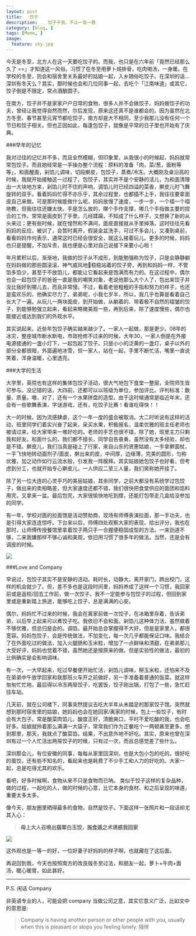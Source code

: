```yaml
---
layout: post  
title:   饺子
description:    饺子于我，不止一饭一蔬
category: [blog, ]  
tags: [Memo, ]  
image:
  feature: sky.jpg
---
```


今天是冬至，北方人在这一天要吃饺子的。而我，也只是在六年前「竟然已经那么久了 ==」才知道这一风俗。习惯了在冬至用萝卜炖排骨，吃肉喝汤，一身暖。在学校的冬至，则会和宿舍里关系最好的姑娘一起，入乡随俗吃饺子。在深圳的话...深圳有冬天么？其实，那时候也会和几位同事一起，去吃个「江南味道」或其它，饺子倒是不限定，常点酒酿圆子。

在南方，饺子并不是家家户户日常的食物，很多人并不会做饺子。妈妈做饺子的功夫，曾经让我觉得自然而然，尔后发现，原来这还真不是谁都会的。因为虽然在北方冬至、春节甚至元宵节都吃饺子，南方却是大不相同，至少我那儿没有任何一个节日和饺子相关。但也正因如此，每逢包饺子，就像是平常的日子里也开始有了庆典。

###早年的记忆

我对过往的记忆并不多，而且全然模糊，但印象里，从我很小的时候起，妈妈就常常包饺子。而且她经常是一手操办整个流程：原料的准备「肉，菜/葱，面粉等等」，和面醒面，剁馅儿调味，切段擀皮，包饺子，蒸煮/冷冻。大概刚及桌沿高的时候，我就开始接触这一过程了。包饺子，其实并不是个安静的活儿，为和面清理出一大块地方来，剁馅儿时不住的声响，调馅儿时已经四溢的菜香，擀皮儿时飞舞旋转的双手。看着妈妈忙得不亦乐乎，其余过程里，也都插不上手，我往往要拿面皮自己来做。可是那时候能做什么呢，妈妈放慢了速度，一步一步，一个褶一个褶地教，但我往往还嫌太快，手是怎么放的，哪个手作支撑，哪几个手指做主要的捏合的工作。常常是面皮到了手里，几经蹂躏，不知成了什么样子，又想换了新的从头来过；更有些时候，就在惶然和不满间，面皮直接就从手里掉落。这时往往先看妈妈的反应，被训了，会暂时离开，假装金盆洗手，可过不多会儿，又凑到桌前，看看妈妈作何表示，通常这时已经会很安全，就这么接着玩儿。更多的时候，妈妈也只是提醒，不加斥责，我也便是心里对自己说接下来要小心啦！

年月累积以后，渐渐地，我做的饺子从不成形，到能勉强称为饺子，只是会静静躺在妈妈做的那些圆滚滚、神气威风地稳稳站着的饺子旁，再到和妈妈一样，不管馅多馅少，甚至于不放馅儿，都能让它看起来是饱满而有力的。在这过程中，偶尔也会一起包饺子的爸爸一直是我的嘲笑对象，老说他那么大个人了，包出来饺子并没比我好到哪儿去，而且非常慢。不过，看着老爸粗粗的手指和努力的样子，也还是蛮欢乐的，他确实尽力了。弟弟呢，小我七岁半，所以，我几乎也算是看着自己长大了一遍。从玩儿一两块面皮，到开始做，从躺着的、带着极不自然的褶皱的饺子，到能够勉强立起来，看起来略微美观一些，再到后来，除了速度慢些，偶尔也能接近或达到我们的外观水平。

其实说起来，近些年包饺子确实越来越少了。一家人一起做，那是更少。08年的冰灾，整座城市断水断电，市政抢修不过来的时候，大年30，一家人倒是在外接电源接通的一盏小灯下，一起包起了饺子。只是小小的泛黄的一盏灯，桌子以外的部分全都很暗，外面遍地冰雪，但一家人，站在一起，手里不断忙活，嘴里一直说笑着，浑身温暖，心里透亮。

###大学的生活

大学里，英院也有这样的集体包饺子活动，很大气地包下食堂一整层，全院师生皆可参与。没记错的话，大四前，还都可以以班级为单位，参加评比。评判标准：数量、质量。嗷，对了，还有一个水果拼盘的造型。由于这时候通常是临近年末，还会有一些歌舞表演，字谜游戏，还有，吃饺子比赛！看谁吃得快！！

大一的时候，因为流感肆虐，这个一年一度的盛会被取消。大二时听说有这样的活动，班里同学们着实兴奋了起来，采买水果，积极报名，温柔优雅的班主任老师也被请过来，给大家带来一堆好吃的。老师的手艺也很不错，除了她，班里主力只剩我和好友。和面什么的，我们都不擅长，同学自告奋勇，虽然没有太多经验，却也是不错。擀皮儿，我们当真是碰上了行家，来自山东的贤惠姑娘，一手拿擀面杖，一手飞快地转动面剂子/面皮，擀出来的皮，中间厚，边缘薄，完美的圆形，匀称优雅，加之动作如行云流水般，引发我一阵膜拜。其实姑娘她包饺子也好看，但考虑到分工，也就开始专心擀皮儿，一人供应二至三人量，我们笑称她开挂了。

除了另一位大连的心灵手巧的美丽姑娘，其余同学，之前大都没有系统学过包饺子，做出来的卖相略差，但大家速度还都不错，我们很快把食堂供应的面团和馅料用完，又拿来一盆。最后包完，大家很愉快地吃到撑，还能打包带走几盒给没参加的同学。

有一年，学校对面的拉面馆是活动赞助商，现场有师傅表演拉面，那一手功夫，也是引得大家连连惊呼。下台来以后，师傅四处观察大家的表现，给出评分，我也在那时，让师傅传授餐馆里拿着饺子两只手一合握便稳固成型的方法。一来劲道不够，二来我嫌那样不够心诚和美观，依旧用习惯了很多年的做法。当然，还是会有调皮的时候。


![](http://7xp8y1.com1.z0.glb.clouddn.com/WeChat_1450783603.jpeg)

###Love and Company

早说过，包饺子其实不是安静的活动。耗时长，动静大。离开家门，跨出校门，这样的机会就少了。但，差不多也是这段时间里，妈妈养成了这样一个习惯，我回家前或是返校/回去工作前，做一次饺子。我不一定能参与包饺子的过程，但回到家里或是重新踏上旅途，能够吃上饺子，总是满满的心安。

偶尔，妈妈忙不过来的时候，我会在离家前做一次饺子，在冰箱里存着，告诉弟弟，以后早上起来可以煮饺子吃。我依旧不会和面。剁馅儿这种体力活，虽然做着不够优雅，但总归是会的。调馅，最开始总会掌握得不大好，但是是家里人，都很宽容。妈妈包饺子，会是传统做法，不加变化，每一次几乎都能保证口味。我结合了在外面吃过的做法，加入火腿肠和玉米粒，增加了一点鲜味和清甜，在弟弟那儿大受好评，妈妈也觉着不错，虽然她还是按原来的做。但是实验性的做法，最初的比例确实是会影响调味。

有一次，一大早起来，吃过早餐便开始忙活，剁馅儿调味，掰玉米粒，还怕来不及在弟弟中午放学回家和我那班火车开之前做好，另一手准备着普通的饭菜。就这样匆匆忙忙地，最后得以冷冻两屉饺子，吃罢饭，饺子刚出锅，打包了一些，急忙赶往车站。

几天前，就在公司楼下，同事突然提议去吃大半年从未踏足的那家饺子馆。突然就想到那时宿舍里的姑娘，她妈妈也会在她回家/离家的时候，包上一些饺子，有时会有大包子。常是酸菜肉馅儿，酸度正好，清脆爽口，平时不爱吃酸的我，也会吃好多。姑娘就拎着那么满满一大袋子，常常我们作为正餐吃个一两顿甚至更多。想到那里，那天，我就点了酸菜馅，结果，不出意外地不好吃。其实，原来也曾在深圳有过一个人忙活出两屉饺子的时候，只有过一次，而且总感觉差了些什么。

深圳那会儿，有位安徽的同事，每每从家里回深圳，也是大包小包的吃的。很好吃的蛋饺，还有些不知名的，看起来也是耗费了不少手工和人力的好吃的。大家一起，总是吃得尤其的欢乐。

看吧，好多时候啊，食物从来不只是食物而已呐。
类似于饺子这样的复杂品种，做的过程，一起吃的人，做的时候的心意，比它本身的食材、和之后呈现的味道，重要太多太多。

像今天，朋友圈里晒得最多的食物，自然是饺子。下面这样一张照片和一段话却尤其入心：

  > **母上大人召唤出翡翠白玉饺，施食遁之术诱惑我回家**

![](http://7xp8y1.com1.z0.glb.clouddn.com/WeChat_1450795943.jpeg)

这外观也是一等一的好，一位好妻子好妈妈的样子啊，也就藏在了这后面。

再说回到我，今天也按照南方的改良版冬至过法，和朋友一起，萝卜+牛肉+面汤，暖心暖胃，如此甚好。

***

P.S. 闲话 Company

非英语专业的人，可能会把 company 当做公司之意，其实它意义广泛，比如文中的意思是:

> Company is having another person or other people with you, usually when this is pleasant or stops you feeling lonely. 陪伴

